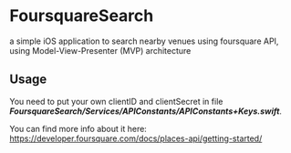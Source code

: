 # FoursquareSearch
a simple iOS application to search nearby venues using foursquare API, using Model-View-Presenter (MVP) architecture

## Usage

You need to put your own clientID and clientSecret in file ***FoursquareSearch/Services/APIConstants/APIConstants+Keys.swift***.

You can find more info about it here: https://developer.foursquare.com/docs/places-api/getting-started/
